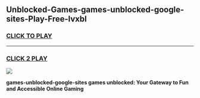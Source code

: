 
## Unblocked-Games-games-unblocked-google-sites-Play-Free-lvxbl
<h3>
<a href="https://premium76.site?title=games-unblocked-google-sites&ref=09A">CLICK TO PLAY</a></h3>
<hr>

<h3>
<a href="https://premium76.site?title=games-unblocked-google-sites&ref=09A">CLICK 2 PLAY</a>
  
</h3>

<a href="https://premium76.site?title=games-unblocked-google-sites&ref=09A"><img src="https://clearcache.store/games.png"></a>


**games-unblocked-google-sites games unblocked: Your Gateway to Fun and Accessible Online Gaming**
